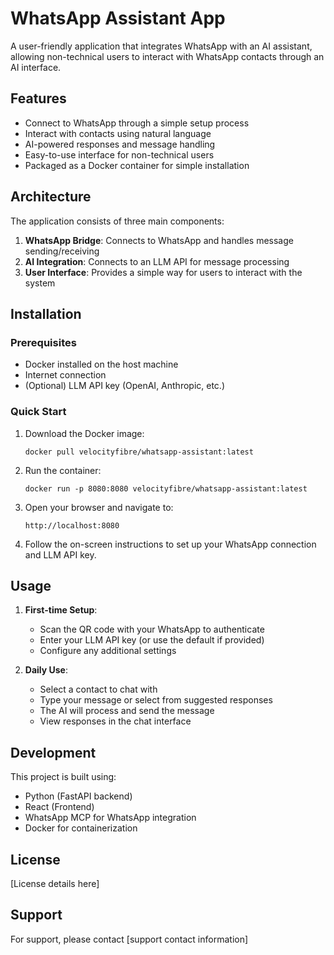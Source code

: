 # WhatsApp Assistant App

A user-friendly application that integrates WhatsApp with an AI assistant, allowing non-technical users to interact with WhatsApp contacts through an AI interface.

## Features

- Connect to WhatsApp through a simple setup process
- Interact with contacts using natural language
- AI-powered responses and message handling
- Easy-to-use interface for non-technical users
- Packaged as a Docker container for simple installation

## Architecture

The application consists of three main components:

1. **WhatsApp Bridge**: Connects to WhatsApp and handles message sending/receiving
2. **AI Integration**: Connects to an LLM API for message processing
3. **User Interface**: Provides a simple way for users to interact with the system

## Installation

### Prerequisites

- Docker installed on the host machine
- Internet connection
- (Optional) LLM API key (OpenAI, Anthropic, etc.)

### Quick Start

1. Download the Docker image:
   ```
   docker pull velocityfibre/whatsapp-assistant:latest
   ```

2. Run the container:
   ```
   docker run -p 8080:8080 velocityfibre/whatsapp-assistant:latest
   ```

3. Open your browser and navigate to:
   ```
   http://localhost:8080
   ```

4. Follow the on-screen instructions to set up your WhatsApp connection and LLM API key.

## Usage

1. **First-time Setup**:
   - Scan the QR code with your WhatsApp to authenticate
   - Enter your LLM API key (or use the default if provided)
   - Configure any additional settings

2. **Daily Use**:
   - Select a contact to chat with
   - Type your message or select from suggested responses
   - The AI will process and send the message
   - View responses in the chat interface

## Development

This project is built using:
- Python (FastAPI backend)
- React (Frontend)
- WhatsApp MCP for WhatsApp integration
- Docker for containerization

## License

[License details here]

## Support

For support, please contact [support contact information]
